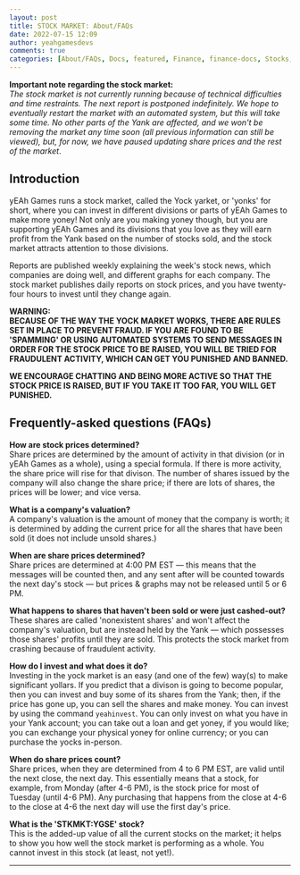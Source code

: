 ```yaml
---
layout: post
title: STOCK MARKET: About/FAQs
date: 2022-07-15 12:09
author: yeahgamesdevs
comments: true
categories: [About/FAQs, Docs, featured, Finance, finance-docs, Stocks, Yank, yoney]
---
```

<!-- wp:paragraph -->
<p><strong>Important note regarding the stock market: </strong><br><em>The stock market is not currently running because of technical difficulties and time restraints. The next report is postponed indefinitely. We hope to eventually restart the market with an automated system, but this will take some time. No other parts of the Yank are affected, and we won't be removing the market any time soon (all previous information can still be viewed), but, for now, we have paused updating share prices and the rest of the market</em>.</p>
<!-- /wp:paragraph -->

<!-- wp:heading -->
<h2>Introduction</h2>
<!-- /wp:heading -->

<!-- wp:paragraph -->
<p>yEAh Games runs a stock market, called the Yock yarket, or 'yonks' for short, where you can invest in different divisions or parts of yEAh Games to make more yoney! Not only are you making yoney though, but you are supporting yEAh Games and its divisions that you love as they will earn profit from the Yank based on the number of stocks sold, and the stock market attracts attention to those divisions. </p>
<!-- /wp:paragraph -->

<!-- wp:paragraph -->
<p>Reports are published weekly explaining the week's stock news, which companies are doing well, and different graphs for each company. The stock market publishes daily reports on stock prices, and you have twenty-four hours to invest until they change again.</p>
<!-- /wp:paragraph -->

<!-- wp:paragraph {"textColor":"vivid-red"} -->
<p class="has-vivid-red-color has-text-color"><strong>WARNING: </strong><br><strong>BECAUSE OF THE WAY THE YOCK MARKET WORKS, THERE ARE RULES SET IN PLACE TO PREVENT FRAUD. IF YOU ARE FOUND TO BE 'SPAMMING' OR USING AUTOMATED SYSTEMS TO SEND MESSAGES IN ORDER FOR THE STOCK PRICE TO BE RAISED, YOU WILL BE TRIED FOR FRAUDULENT ACTIVITY, WHICH CAN GET YOU PUNISHED AND BANNED. </strong></p>
<!-- /wp:paragraph -->

<!-- wp:paragraph {"textColor":"vivid-red"} -->
<p class="has-vivid-red-color has-text-color"><strong>WE ENCOURAGE CHATTING AND BEING MORE ACTIVE SO THAT THE STOCK PRICE IS RAISED, BUT IF YOU TAKE IT TOO FAR, YOU WILL GET PUNISHED. </strong></p>
<!-- /wp:paragraph -->

<!-- wp:heading -->
<h2>Frequently-asked questions (FAQs)</h2>
<!-- /wp:heading -->

<!-- wp:paragraph -->
<p><strong>How are stock prices determined?</strong><br>Share prices are determined by the amount of activity in that division (or in yEAh Games as a whole), using a special formula. If there is more activity, the share price will rise for that divison. The number of shares issued by the company will also change the share price; if there are lots of shares, the prices will be lower; and vice versa.</p>
<!-- /wp:paragraph -->

<!-- wp:paragraph -->
<p><strong>What is a company's valuation?</strong><br>A company's valuation is the amount of money that the company is worth; it is determined by adding the current price for all the shares that have been sold (it does not include unsold shares.)</p>
<!-- /wp:paragraph -->

<!-- wp:paragraph -->
<p><strong>When are share prices determined?</strong><br>Share prices are determined at 4:00 PM EST — this means that the messages will be counted then, and any sent after will be counted towards the next day's stock — but prices &amp; graphs may not be released until 5 or 6 PM.</p>
<!-- /wp:paragraph -->

<!-- wp:paragraph -->
<p><strong>What happens to shares that haven't been sold or were just cashed-out?</strong><br>These shares are called 'nonexistent shares' and won't affect the company's valuation, but are instead held by the Yank — which possesses those shares' profits until they are sold. This protects the stock market from crashing because of fraudulent activity.</p>
<!-- /wp:paragraph -->

<!-- wp:paragraph -->
<p><strong>How do I invest and what does it do?</strong><br>Investing in the yock market is an easy (and one of the few) way(s) to make significant yollars. If you predict that a divison is going to become popular, then you can invest and buy some of its shares from the Yank; then, if the price has gone up, you can sell the shares and make money. You can invest by using the command <code>yeahinvest</code>. You can only invest on what you have in your Yank account; you can take out a loan and get yoney, if you would like; you can exchange your physical yoney for online currency; or you can purchase the yocks in-person.</p>
<!-- /wp:paragraph -->

<!-- wp:paragraph -->
<p><strong>When do share prices count?</strong><br>Share prices, when they are determined from 4 to 6 PM EST, are valid until the next close, the next day. This essentially means that a stock, for example, from Monday (after 4-6 PM), is the stock price for most of Tuesday (until 4-6 PM). Any purchasing that happens from the close at 4-6 to the close at 4-6 the next day will use the first day's price.</p>
<!-- /wp:paragraph -->

<!-- wp:paragraph -->
<p><strong>What is the 'STKMKT:YGSE' stock?</strong><br>This is the added-up value of all the current stocks on the market; it helps to show you how well the stock market is performing as a whole. You cannot invest in this stock (at least, not yet!).</p>
<!-- /wp:paragraph -->

<!-- wp:separator -->
<hr class="wp-block-separator has-alpha-channel-opacity" />
<!-- /wp:separator -->
